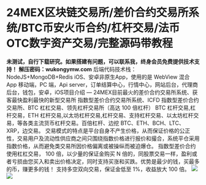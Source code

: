 # 24MEX区块链交易所/差价合约交易所系统/BTC币安火币合约/杠杆交易/法币OTC数字资产交易/完整源码带教程

**未测试，自行下载研究。如果搭建有问题，可以联系我，终身会员免费提供技术支持！**
**解压密码：wukongymw.com**
后端代码技术栈：NodeJS+MongoDB+Redis
iOS、安卓非原生App，使用的是 WebView 混合 App
移动端，PC 端，Api server，订单结算中心，行情中心，网站后台，代理商后台，钱包，安卓，iOS项目介绍 — 24MEX目前最火的差价合约交易所系统、获客最快盈利最快的新型交易所
指数型差价合约交易所系统、ICFD 指数型差价合约交易所、BTC 杠杠交易、领先杠杆交易所（高达 100 倍杠杆）
BTC 杠杆交易,杠杆交易，ETH 杠杆交易,以太坊杠杆交易,杠杆交易、支持杠杆交易、以太坊杠杆交易，等各类主流货币杠杆交易。百倍杠杆、边挖 BTC、ETH、BCH、LTC、XRP，边交易。
交易模式的特点是平台自身不产生价格，从而保证价格的公正性，交易用户及流动性供应商之间只围绕指数价格进行报价和撮合，系统平仓采用指数价格，从而避免类交易所因价格偏离或被操纵而被迫爆仓。
指数型差价合约使用杠杠交易， 100 倍，以少量的保证金购买 N 倍的，同股票交易一样，盈利或者亏损由您买入和卖出价格决定，同时支持买涨和买跌。优势是最少的钱，买最多的币，赚更多的钱！
支持多空双向交易，保证金低至 1%，收益放大 100 倍。
[![](https://wukongymw.com/wp-content/uploads/2023/06/1687081174-121d79bb7095f5e.jpg)](https://wukongymw.com/wp-content/uploads/2023/06/1687081174-121d79bb7095f5e.jpg)
[![](https://wukongymw.com/wp-content/uploads/2023/06/1687081173-e07a88e156c5190.jpg)](https://wukongymw.com/wp-content/uploads/2023/06/1687081173-e07a88e156c5190.jpg)